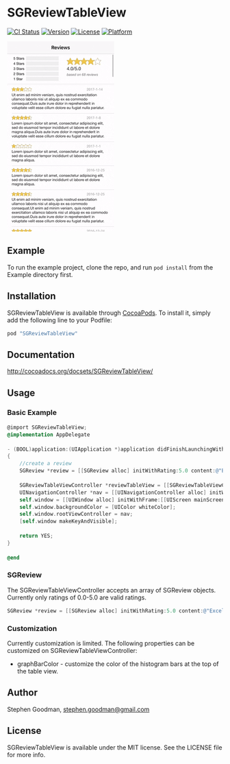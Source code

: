 # SGReviewTableView

[![CI Status](http://img.shields.io/travis/goodmase/SGReviewTableView.svg?style=flat)](https://travis-ci.org/goodmase/SGReviewTableView)
[![Version](https://img.shields.io/cocoapods/v/SGReviewTableView.svg?style=flat)](http://cocoapods.org/pods/SGReviewTableView)
[![License](https://img.shields.io/cocoapods/l/SGReviewTableView.svg?style=flat)](http://cocoapods.org/pods/SGReviewTableView)
[![Platform](https://img.shields.io/cocoapods/p/SGReviewTableView.svg?style=flat)](http://cocoapods.org/pods/SGReviewTableView)

![Alt text](sgreviewtableview.gif?raw=true "SGReviewTableView Example")

## Example

To run the example project, clone the repo, and run `pod install` from the Example directory first.

## Installation

SGReviewTableView is available through [CocoaPods](http://cocoapods.org). To install
it, simply add the following line to your Podfile:

```ruby
pod "SGReviewTableView"
```

## Documentation
http://cocoadocs.org/docsets/SGReviewTableView/ 

## Usage
### Basic Example
```Objective-C
@import SGReviewTableView;
@implementation AppDelegate

- (BOOL)application:(UIApplication *)application didFinishLaunchingWithOptions:(NSDictionary *)launchOptions
{
    //create a review
    SGReview *review = [[SGReview alloc] initWithRating:5.0 content:@"Excellent!" andDate:[NSDate new]];
 
    SGReviewTableViewController *reviewTableView = [[SGReviewTableViewController alloc] initWithReviews:@[review]];
    UINavigationController *nav = [[UINavigationController alloc] initWithRootViewController:reviewTableView];
    self.window = [[UIWindow alloc] initWithFrame:[[UIScreen mainScreen] bounds]];
    self.window.backgroundColor = [UIColor whiteColor];
    self.window.rootViewController = nav;
    [self.window makeKeyAndVisible];
    
    return YES;
}

@end
```
### SGReview
The SGReviewTableViewController accepts an array of SGReview objects. Currently only ratings of 0.0-5.0 are valid ratings.
```Objective-C
SGReview *review = [[SGReview alloc] initWithRating:5.0 content:@"Excellent!" andDate:[NSDate new]];
```
### Customization 
Currently customization is limited. The following properties can be customized on SGReviewTableViewController:
* graphBarColor - customize the color of the histogram bars at the top of the table view.

## Author

Stephen Goodman, stephen.goodman@gmail.com

## License

SGReviewTableView is available under the MIT license. See the LICENSE file for more info.
